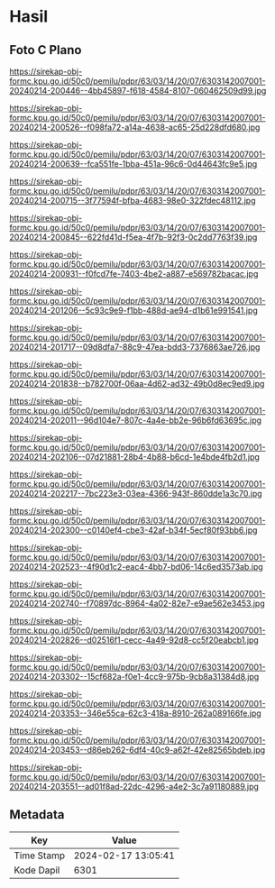 # Hasil

## Foto C Plano

https://sirekap-obj-formc.kpu.go.id/50c0/pemilu/pdpr/63/03/14/20/07/6303142007001-20240214-200446--4bb45897-f618-4584-8107-060462509d99.jpg

https://sirekap-obj-formc.kpu.go.id/50c0/pemilu/pdpr/63/03/14/20/07/6303142007001-20240214-200526--f098fa72-a14a-4638-ac65-25d228dfd680.jpg

https://sirekap-obj-formc.kpu.go.id/50c0/pemilu/pdpr/63/03/14/20/07/6303142007001-20240214-200639--fca551fe-1bba-451a-96c6-0d44643fc9e5.jpg

https://sirekap-obj-formc.kpu.go.id/50c0/pemilu/pdpr/63/03/14/20/07/6303142007001-20240214-200715--3f77594f-bfba-4683-98e0-322fdec48112.jpg

https://sirekap-obj-formc.kpu.go.id/50c0/pemilu/pdpr/63/03/14/20/07/6303142007001-20240214-200845--622fd41d-f5ea-4f7b-92f3-0c2dd7763f39.jpg

https://sirekap-obj-formc.kpu.go.id/50c0/pemilu/pdpr/63/03/14/20/07/6303142007001-20240214-200931--f0fcd7fe-7403-4be2-a887-e569782bacac.jpg

https://sirekap-obj-formc.kpu.go.id/50c0/pemilu/pdpr/63/03/14/20/07/6303142007001-20240214-201206--5c93c9e9-f1bb-488d-ae94-d1b61e991541.jpg

https://sirekap-obj-formc.kpu.go.id/50c0/pemilu/pdpr/63/03/14/20/07/6303142007001-20240214-201717--09d8dfa7-88c9-47ea-bdd3-7376863ae726.jpg

https://sirekap-obj-formc.kpu.go.id/50c0/pemilu/pdpr/63/03/14/20/07/6303142007001-20240214-201838--b782700f-06aa-4d62-ad32-49b0d8ec9ed9.jpg

https://sirekap-obj-formc.kpu.go.id/50c0/pemilu/pdpr/63/03/14/20/07/6303142007001-20240214-202011--96d104e7-807c-4a4e-bb2e-96b6fd63695c.jpg

https://sirekap-obj-formc.kpu.go.id/50c0/pemilu/pdpr/63/03/14/20/07/6303142007001-20240214-202106--07d21881-28b4-4b88-b6cd-1e4bde4fb2d1.jpg

https://sirekap-obj-formc.kpu.go.id/50c0/pemilu/pdpr/63/03/14/20/07/6303142007001-20240214-202217--7bc223e3-03ea-4366-943f-860dde1a3c70.jpg

https://sirekap-obj-formc.kpu.go.id/50c0/pemilu/pdpr/63/03/14/20/07/6303142007001-20240214-202300--c0140ef4-cbe3-42af-b34f-5ecf80f93bb6.jpg

https://sirekap-obj-formc.kpu.go.id/50c0/pemilu/pdpr/63/03/14/20/07/6303142007001-20240214-202523--4f90d1c2-eac4-4bb7-bd06-14c6ed3573ab.jpg

https://sirekap-obj-formc.kpu.go.id/50c0/pemilu/pdpr/63/03/14/20/07/6303142007001-20240214-202740--f70897dc-8964-4a02-82e7-e9ae562e3453.jpg

https://sirekap-obj-formc.kpu.go.id/50c0/pemilu/pdpr/63/03/14/20/07/6303142007001-20240214-202826--d02516f1-cecc-4a49-92d8-cc5f20eabcb1.jpg

https://sirekap-obj-formc.kpu.go.id/50c0/pemilu/pdpr/63/03/14/20/07/6303142007001-20240214-203302--15cf682a-f0e1-4cc9-975b-9cb8a31384d8.jpg

https://sirekap-obj-formc.kpu.go.id/50c0/pemilu/pdpr/63/03/14/20/07/6303142007001-20240214-203353--346e55ca-62c3-418a-8910-262a089166fe.jpg

https://sirekap-obj-formc.kpu.go.id/50c0/pemilu/pdpr/63/03/14/20/07/6303142007001-20240214-203453--d86eb262-6df4-40c9-a62f-42e82565bdeb.jpg

https://sirekap-obj-formc.kpu.go.id/50c0/pemilu/pdpr/63/03/14/20/07/6303142007001-20240214-203551--ad01f8ad-22dc-4296-a4e2-3c7a91180889.jpg


## Metadata

| Key        | Value               |
| ---------- | ------------------- |
| Time Stamp | 2024-02-17 13:05:41 |
| Kode Dapil | 6301                |



